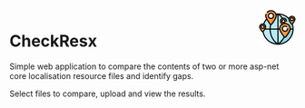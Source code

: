 <img src="https://github.com/ChuckleSan/CheckResx/blob/master/CheckResx/wwwroot/assets/earth_1779383.png" align="right" height="64px" />

# CheckResx
Simple web application to compare the contents of two or more asp-net core localisation resource files and identify gaps.

Select files to compare, upload and view the results.